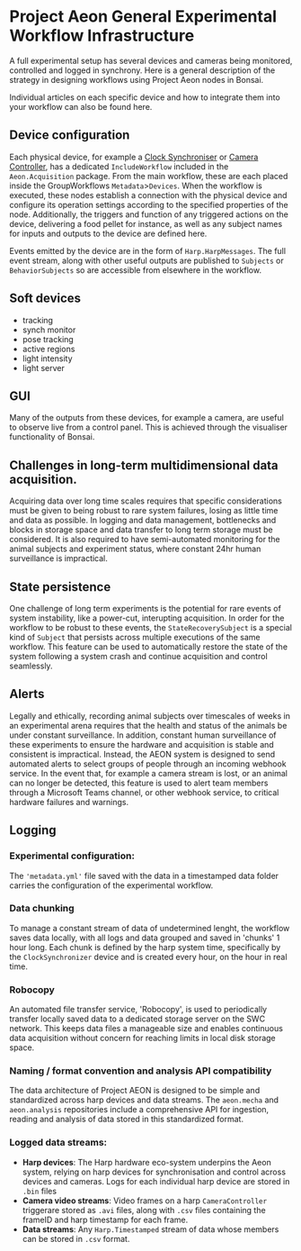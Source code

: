 # Project Aeon General Experimental Workflow Infrastructure

A full experimental setup has several devices and cameras being monitored, controlled and logged in synchrony. Here is a general description of the strategy in designing workflows using Project Aeon nodes in Bonsai.

Individual articles on each specific device and how to integrate them into your workflow can also be found here.

## Device configuration

Each physical device, for example a [Clock Synchroniser](https://github.com/harp-tech/device.synchronizer) or [Camera Controller](https://github.com/harp-tech/device.cameracontrollergen2), has a dedicated `IncludeWorkflow` included in the `Aeon.Acquisition` package. From the main workflow, these are each placed inside the GroupWorkflows `Metadata`>`Devices`. When the workflow is executed, these nodes establish a connection with the physical device and configure its operation settings according to the specified properties of the node. Additionally, the triggers and function of any triggered actions on the device, delivering a food pellet for instance, as well as any subject names for inputs and outputs to the device are defined here.

Events emitted by the device are in the form of `Harp.HarpMessages`. The full event stream, along with other useful outputs are published to `Subjects` or `BehaviorSubjects` so are accessible from elsewhere in the workflow. 

## Soft devices
- tracking
- synch monitor
- pose tracking
- active regions
- light intensity
- light server

## GUI
Many of the outputs from these devices, for example a camera, are useful to observe live from a control panel. This is achieved through the visualiser functionality of Bonsai.

## Challenges in long-term multidimensional data acquisition.

Acquiring data over long time scales requires that specific considerations must be given to being robust to rare system failures, losing as little time and data as possible. In logging and data management, bottlenecks and blocks in storage space and data transfer to long term storage must be considered. It is also required to have semi-automated monitoring for the animal subjects and experiment status, where constant 24hr human surveillance is impractical.   

## State persistence
One challenge of long term experiments is the potential for rare events of system instability, like a power-cut, interupting acquisition. In order for the workflow to be robust to these events, the `StateRecoverySubject` is a special kind of `Subject` that persists across multiple executions of the same workflow. This feature can be used to automatically restore the state of the system following a system crash and continue acquisition and control seamlessly. 

## Alerts
Legally and ethically, recording animal subjects over timescales of weeks in an experimental arena requires that the health and status of the animals be under constant surveillance. In addition, constant human surveillance of these experiments to ensure the hardware and acquisition is stable and consistent is impractical. Instead, the AEON system is designed to send automated alerts to select groups of people through an incoming webhook service. In the event that, for example a camera stream is lost, or an animal can no longer be detected, this feature is used to alert team members through a Microsoft Teams channel, or other webhook service, to critical hardware failures and warnings. 

## Logging

### Experimental configuration:
The `'metadata.yml'` file saved with the data in a timestamped data folder carries the configuration of the experimental workflow.

### Data chunking
To manage a constant stream of data of undetermined lenght, the workflow saves data locally, with all logs and data grouped and saved in 'chunks' 1 hour long. Each chunk is defined by the harp system time, specifically by the `ClockSynchronizer` device and is created every hour, on the hour in real time.

### Robocopy
An automated file transfer service, 'Robocopy', is used to periodically transfer locally saved data to a dedicated storage server on the SWC network. This keeps data files a manageable size and enables continuous data acquisition without concern for reaching limits in local disk storage space.

### Naming / format convention and analysis API compatibility
The data architecture of Project AEON is designed to be simple and standardized across harp devices and data streams. The `aeon.mecha` and `aeon.analysis` repositories include a comprehensive API for ingestion, reading and analysis of data stored in this standardized format. 

### Logged data streams:
- **Harp devices**: The Harp hardware eco-system underpins the Aeon system, relying on harp devices for synchronisation and control across devices and cameras. Logs for each individual harp device are stored in `.bin` files
- **Camera video streams**: Video frames on a harp `CameraController` triggerare stored as `.avi` files, along with `.csv` files containing the frameID and harp timestamp for each frame.
- **Data streams**: Any `Harp.Timestamped` stream of data whose members can be stored in `.csv` format.
